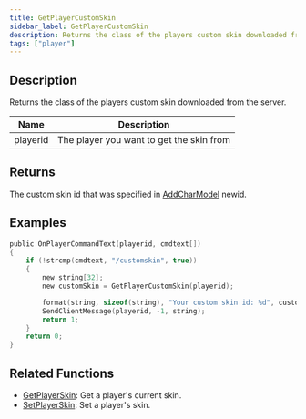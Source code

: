 ```yaml
---
title: GetPlayerCustomSkin
sidebar_label: GetPlayerCustomSkin
description: Returns the class of the players custom skin downloaded from the server.
tags: ["player"]
---
```


<VersionWarn version='SA-MP 0.3.DL R1' />

## Description

Returns the class of the players custom skin downloaded from the server.

| Name     | Description                              |
| -------- | ---------------------------------------- |
| playerid | The player you want to get the skin from |

## Returns

The custom skin id that was specified in [AddCharModel](AddCharModel) newid.

## Examples

```c
public OnPlayerCommandText(playerid, cmdtext[])
{
    if (!strcmp(cmdtext, "/customskin", true))
    {
        new string[32];
        new customSkin = GetPlayerCustomSkin(playerid);

        format(string, sizeof(string), "Your custom skin id: %d", customSkin);
        SendClientMessage(playerid, -1, string);
        return 1;
    }
    return 0;
}
```

## Related Functions

- [GetPlayerSkin](GetPlayerSkin): Get a player's current skin.
- [SetPlayerSkin](SetPlayerSkin): Set a player's skin.
